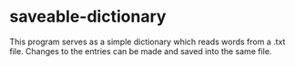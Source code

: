 # saveable-dictionary
 This program serves as a simple dictionary which reads words from a .txt file. Changes to the entries can be made and saved into the same file.
